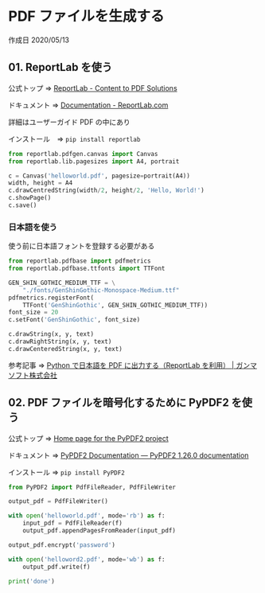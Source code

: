 # PDF ファイルを生成する

作成日 2020/05/13

## 01. ReportLab を使う

公式トップ => [ReportLab \- Content to PDF Solutions](https://www.reportlab.com/)

ドキュメント => [Documentation \- ReportLab\.com](https://www.reportlab.com/dev/docs/)

詳細はユーザーガイド PDF の中にあり

インストール　=> `pip install reportlab`

```python
from reportlab.pdfgen.canvas import Canvas
from reportlab.lib.pagesizes import A4, portrait

c = Canvas('helloworld.pdf', pagesize=portrait(A4))
width, height = A4
c.drawCentredString(width/2, height/2, 'Hello, World!')
c.showPage()
c.save()
```

### 日本語を使う

使う前に日本語フォントを登録する必要がある

```python
from reportlab.pdfbase import pdfmetrics
from reportlab.pdfbase.ttfonts import TTFont

GEN_SHIN_GOTHIC_MEDIUM_TTF = \
    "./fonts/GenShinGothic-Monospace-Medium.ttf"
pdfmetrics.registerFont(
    TTFont('GenShinGothic', GEN_SHIN_GOTHIC_MEDIUM_TTF))
font_size = 20
c.setFont('GenShinGothic', font_size)

c.drawString(x, y, text)
c.drawRightString(x, y, text)
c.drawCenteredString(x, y, text)
```

参考記事 => [Python で日本語を PDF に出力する（ReportLab を利用） \| ガンマソフト株式会社](https://gammasoft.jp/blog/pdf-japanese-font-by-python/)

## 02. PDF ファイルを暗号化するために PyPDF2 を使う

公式トップ => [Home page for the PyPDF2 project](http://mstamy2.github.io/PyPDF2/)

ドキュメント => [PyPDF2 Documentation — PyPDF2 1\.26\.0 documentation](https://pythonhosted.org/PyPDF2/)

インストール => `pip install PyPDF2`

```python
from PyPDF2 import PdfFileReader, PdfFileWriter

output_pdf = PdfFileWriter()

with open('helloworld.pdf', mode='rb') as f:
    input_pdf = PdfFileReader(f)
    output_pdf.appendPagesFromReader(input_pdf)

output_pdf.encrypt('password')

with open('helloword2.pdf', mode='wb') as f:
    output_pdf.write(f)

print('done')
```
